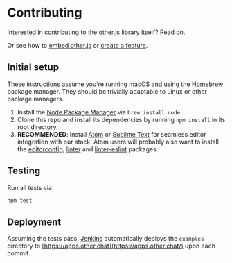 # Contributing

Interested in contributing to the other.js library itself? Read on.

Or see how to [embed other.js](EMBEDDING.md) or [create a feature](https://apps.other.chat/docs/module-other.html).

## Initial setup

These instructions assume you're running macOS and using the [Homebrew](http://brew.sh/) package manager. They should be trivially adaptable to Linux or other package managers.

1. Install the [Node Package Manager](https://www.npmjs.com/) via `brew install node`.
1. Clone this repo and install its dependencies by running `npm install` in its root directory.
1. **RECOMMENDED**: Install [Atom](https://atom.io/) or [Sublime Text](https://www.sublimetext.com/) for seamless editor integration with our stack. Atom users will probably also want to install the [editorconfig](https://atom.io/packages/editorconfig), [linter](https://atom.io/packages/linter) and [linter-eslint](https://atom.io/packages/linter-eslint) packages.

## Testing

Run all tests via:
```sh
npm test
```

## Deployment

Assuming the tests pass, [Jenkins](http://build.oregon.theother.io:8080/job/other.js/) automatically deploys the `examples` directory to [https://apps.other.chat](https://apps.other.chat/) upon each commit.
